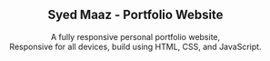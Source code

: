 <div align="center">


  <h2 align="center">Syed Maaz - Portfolio Website</h2>

  A fully responsive personal portfolio website, <br />Responsive for all devices, build using HTML, CSS, and JavaScript.




